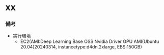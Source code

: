 # xx

### 備考
- 実行環境
  - EC2(AMI:Deep Learning Base OSS Nvidia Driver GPU AMI(Ubuntu 20.04)20240314, instancetype:d4dn.2xlarge, EBS:150GB)
